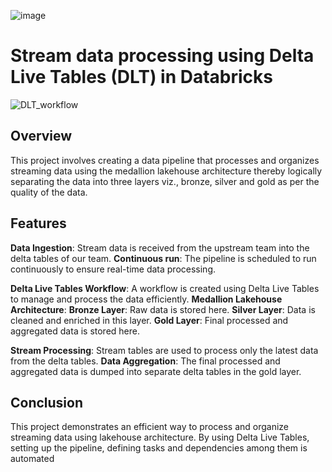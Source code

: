 ![image](https://github.com/user-attachments/assets/0ae1318d-815a-4b06-aa40-70e45a813c45)


# Stream data processing using Delta Live Tables (DLT) in Databricks

![DLT_workflow](https://github.com/user-attachments/assets/b74e845f-ff46-476c-be83-afd72dbbf447)

## Overview
This project involves creating a data pipeline that processes and organizes streaming data using the medallion lakehouse architecture thereby logically separating the data into three layers viz., bronze, silver and gold as per the quality of the data. 

## Features
**Data Ingestion**: Stream data is received from the upstream team into the delta tables of our team.
**Continuous run**: The pipeline is scheduled to run continuously to ensure real-time data processing.

**Delta Live Tables Workflow**: A workflow is created using Delta Live Tables to manage and process the data efficiently.
__Medallion Lakehouse Architecture__:
    **Bronze Layer**: Raw data is stored here.
    **Silver Layer**: Data is cleaned and enriched in this layer.
    **Gold Layer**: Final processed and aggregated data is stored here.

**Stream Processing**: Stream tables are used to process only the latest data from the delta tables.
**Data Aggregation**: The final processed and aggregated data is dumped into separate delta tables in the gold layer.


## Conclusion
This project demonstrates an efficient way to process and organize streaming data using lakehouse architecture. By using Delta Live Tables, setting up the pipeline, defining tasks and dependencies among them is automated

